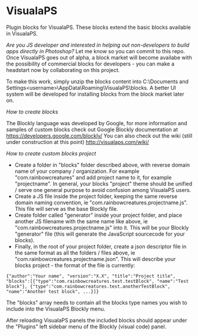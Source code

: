 # VisualaPS

Plugin blocks for VisualaPS. These blocks extend the basic blocks available in VisualaPS. 

*Are you JS developer and interested in helping out non-developers to build apps directly in Photoshop?*
Let me know so you can commit to this repo. Once VisualaPS goes out of alpha, a block market will become availabe with the possibility of commercial blocks for developers - you can make a headstart now by collaborating on this project.

To make this work, simply unzip the blocks content into C:\Documents and Settings\<username>\AppData\Roaming\VisualaPS\blocks\. A better UI system will be developed for installing blocks from the block market later on.

*How to create blocks*

The Blockly language was developed by Google, for more information and samples of custom blocks check out Google Blockly documentation at https://developers.google.com/blockly/
You can also check out the wiki (still under construction at this point) http://visualaps.com/wiki/

*How to create custom blocks project*

- Create a folder in "blocks" folder described above, with reverse domain name of your company / organization. For example "com.rainbowcreatures" and add project name to it, for example "projectname". In general, your blocks "project" theme should be unified / serve one general purpose to avoid confusion among VisualaPS users.
- Create a JS file inside the project folder, keeping the same reverse domain naming convention, ie "com.rainbowcreatures.projectname.js". This file will serve as the base Blockly file.
- Create folder called "generator" inside your project folder, and place another JS filename with the same name like above, ie "com.rainbowcreatures.projectname.js" into it. This will be your Blockly "generator" file (this will generate the JavaScript sourcecode for your blocks).
- Finally, in the root of your project folder, create a json descriptor file in the same format as all the folders / files above, ie "com.rainbowcreatures.projectname.json". This will describe your blocks project - the format of the file is currently:

```
{"author":"Your name", "version":"X.X", "title":"Project title", "blocks":[{"type":"com.rainbowcreatures.test.testBlock", "name":"Test block"}, {"type":"com.rainbowcreatures.test.anotherTestBlock", "name":"Another test block", ...}]}
```

The "blocks" array needs to contain all the blocks type names you wish to include into the VisualaPS Blockly menu.

After reloading VisualaPS panels the included blocks should appear under the "Plugins" left sidebar menu of the Blockly (visual code) panel.
